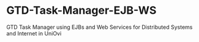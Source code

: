 # GTD-Task-Manager-EJB-WS
GTD Task Manager using EJBs and Web Services for Distributed Systems and Internet in UniOvi
